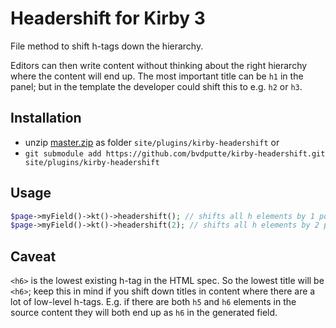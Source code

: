 # Headershift for Kirby 3

File method to shift h-tags down the hierarchy.

Editors can then write content without thinking about the right hierarchy where the content will end up. The most important title can be `h1` in the panel; but in the template the developer could shift this to e.g. `h2` or `h3`.

## Installation

- unzip [master.zip](https://github.com/bvdputte/kirby-headershift/archive/master.zip) as folder `site/plugins/kirby-headershift` or
- `git submodule add https://github.com/bvdputte/kirby-headershift.git site/plugins/kirby-headershift`

## Usage

```php
$page->myField()->kt()->headershift(); // shifts all h elements by 1 position down; e.g. `h1` will become `h2`
$page->myField()->kt()->headershift(2); // shifts all h elements by 2 position down; e.g. `h1` will become `h3`
```

## Caveat

`<h6>` is the lowest existing h-tag in the HTML spec. So the lowest title will be `<h6>`; keep this in mind if you shift down titles in content where there are a lot of low-level h-tags. E.g. if there are both `h5` and `h6` elements in the source content they will both end up as `h6` in the generated field.
